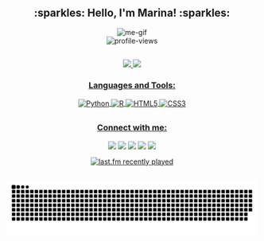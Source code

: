 <h2 align="center">:sparkles: Hello, I'm Marina! :sparkles:</h2>

<div align="center">
  <img alt="me-gif" height="180" src="https://cdn.discordapp.com/attachments/697952492004180052/900806677006282842/gif-me.gif">
</div>

<div align="center">
  <img width ="120"alt="profile-views" src="https://komarev.com/ghpvc/?username=m-eicardi&color=blueviolet">
</div>

##
<div align="center">
  <a href="https://github.com/m-eicardi">
  <img height="160em" src="https://github-readme-stats.vercel.app/api?username=m-eicardi&show_icons=true&theme=material-palenight&include_all_commits=true&count_private=true"/>
  <img height="160em" src="https://github-readme-stats.vercel.app/api/top-langs/?username=m-eicardi&layout=compact&langs_count=16&theme=material-palenight"/>
</div> 
  
<div align="center">
  <h3>Languages and Tools:</h3>
  <img align="center" alt="Python" src="https://img.shields.io/badge/Python-14354C?style=for-the-badge&logo=python&logoColor=white">
  <img align="center" alt="R" src="https://img.shields.io/badge/R-276DC3?style=for-the-badge&logo=r&logoColor=white">
  <img align="center" alt="HTML5" src="https://img.shields.io/badge/HTML5-E34F26?style=for-the-badge&logo=html5&logoColor=white">
  <img align="center" alt="CSS3" src="https://img.shields.io/badge/CSS3-1572B6?style=for-the-badge&logo=css3&logoColor=white">
</div>


##
<div align="center">
  <h3>Connect with me:</h3>
  <a href="https://www.linkedin.com/in/marina-eicardi-b318451ab/" target="_blank_"><img align="center" src="https://img.shields.io/badge/-LinkedIn-%230077B5?style=for-the-badge&logo=linkedin&logoColor=white" target="_blank"></a>
  <a href="https://instagram.com/mari.eicardi" target="_blank_"><img align="center" src="https://img.shields.io/badge/-Instagram-%23E4405F?style=for-the-badge&logo=instagram&logoColor=white" target="_blank"></a>
  <a href = "mailto: marinaeicardi.me@gmail.com"><img align="center" src="https://img.shields.io/badge/-Gmail-%23333?style=for-the-badge&logo=gmail&logoColor=white" target="_blank_"></a>
  <a href="https://www.kaggle.com/marinaeicardi" target="_blank_"><img align="center" src="https://img.shields.io/badge/Kaggle-20BEFF?style=for-the-badge&logo=Kaggle&logoColor=white" target="_blank_"></a>
  <a href="https://open.spotify.com/user/eusouamarena" target="_blank_"><img align="center" src="https://img.shields.io/badge/Spotify-1ED760?&style=for-the-badge&logo=spotify&logoColor=white" target="_blank_"></a>
  <p></p>
  <a href="https://www.last.fm/pt/user/marieicardi" target="_blank_"><img align="center" src="https://my-last-fm-readme.vercel.app/api?user=marieicardi&width=540&count=1" alt="last.fm recently played" target="_blank_"></a>

##
  
![Snake animation](https://github.com/m-eicardi/m-eicardi/blob/output/github-contribution-grid-snake.svg)

</div>
